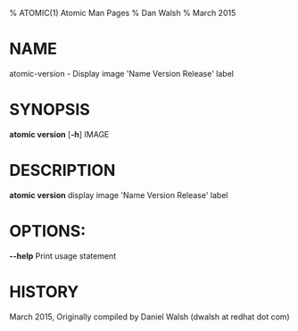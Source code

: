 % ATOMIC(1) Atomic Man Pages
% Dan Walsh
% March 2015
# NAME
atomic-version - Display image 'Name Version Release' label

# SYNOPSIS
**atomic version**
[**-h**]
IMAGE

# DESCRIPTION
**atomic version** display image 'Name Version Release' label

# OPTIONS:
**--help**
  Print usage statement

# HISTORY
March 2015, Originally compiled by Daniel Walsh (dwalsh at redhat dot com)
